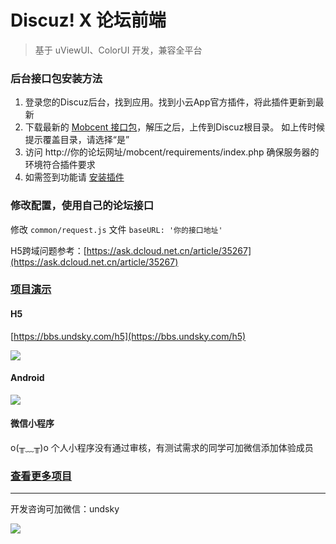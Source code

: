 # Discuz! X 论坛前端

> 基于 uViewUI、ColorUI 开发，兼容全平台

### 后台接口包安装方法


1. 登录您的Discuz后台，找到应用。找到小云App官方插件，将此插件更新到最新
1. 下载最新的 [Mobcent 接口包](https://gitee.com/undsky/mobcent-open)，解压之后，上传到Discuz根目录。 如上传时候提示覆盖目录，请选择“是”
1. 访问 http://你的论坛网址/mobcent/requirements/index.php 确保服务器的环境符合插件要求
1. 如需签到功能请 [安装插件](https://addon.dismall.com/plugins/dsu_paulsign.html)

### 修改配置，使用自己的论坛接口

修改 `common/request.js` 文件 `baseURL: '你的接口地址'`

H5跨域问题参考：[https://ask.dcloud.net.cn/article/35267](https://ask.dcloud.net.cn/article/35267)

### [项目演示](https://cdn.cloud.undsky.com/portal/discuzx/)

#### H5

[https://bbs.undsky.com/h5](https://bbs.undsky.com/h5)

![](https://cdn.cloud.undsky.com/portal/discuzx/h5.png)

#### Android

![](https://cdn.cloud.undsky.com/portal/discuzx/android.png)


#### 微信小程序

o(╥﹏╥)o 个人小程序没有通过审核，有测试需求的同学可加微信添加体验成员

### [查看更多项目](https://www.undsky.com)

-------
开发咨询可加微信：undsky

![](https://undsky.com/public/img/wx.jpeg)